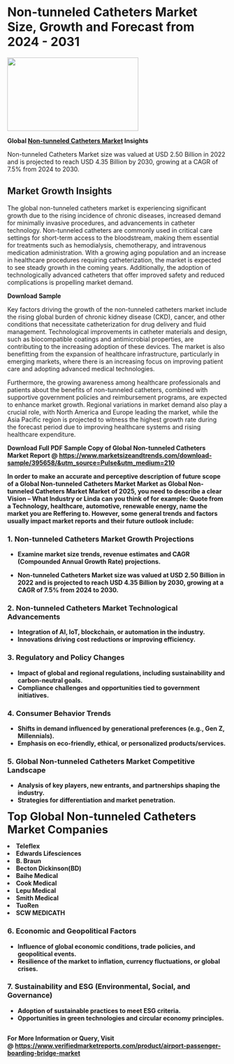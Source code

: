 <H1>Non-tunneled Catheters Market Size, Growth and Forecast from 2024 - 2031</H1><img class="aligncenter size-medium wp-image-584254" src="https://thirdeyenews.in/wp-content/uploads/2024/09/Global-Market-Research-300x168.jpeg" alt="" width="300" height="168" /><p><strong>Global&nbsp;<a href="https://www.marketsizeandtrends.com/download-sample/395658/&amp;utm_source=Pulse&amp;utm_medium=210">Non-tunneled Catheters Market</a> Insights</strong></p><p>Non-tunneled Catheters Market size was valued at USD 2.50 Billion in 2022 and is projected to reach USD 4.35 Billion by 2030, growing at a CAGR of 7.5% from 2024 to 2030.</p><p><h2>Market Growth Insights</h2> <p>The global non-tunneled catheters market is experiencing significant growth due to the rising incidence of chronic diseases, increased demand for minimally invasive procedures, and advancements in catheter technology. Non-tunneled catheters are commonly used in critical care settings for short-term access to the bloodstream, making them essential for treatments such as hemodialysis, chemotherapy, and intravenous medication administration. With a growing aging population and an increase in healthcare procedures requiring catheterization, the market is expected to see steady growth in the coming years. Additionally, the adoption of technologically advanced catheters that offer improved safety and reduced complications is propelling market demand.</p> <p><strong>Download Sample</strong></p> <p>Key factors driving the growth of the non-tunneled catheters market include the rising global burden of chronic kidney disease (CKD), cancer, and other conditions that necessitate catheterization for drug delivery and fluid management. Technological improvements in catheter materials and design, such as biocompatible coatings and antimicrobial properties, are contributing to the increasing adoption of these devices. The market is also benefitting from the expansion of healthcare infrastructure, particularly in emerging markets, where there is an increasing focus on improving patient care and adopting advanced medical technologies.</p> <p>Furthermore, the growing awareness among healthcare professionals and patients about the benefits of non-tunneled catheters, combined with supportive government policies and reimbursement programs, are expected to enhance market growth. Regional variations in market demand also play a crucial role, with North America and Europe leading the market, while the Asia Pacific region is projected to witness the highest growth rate during the forecast period due to improving healthcare systems and rising healthcare expenditure.</p> <p><strong></p><p><span class=""><strong>Download Full PDF Sample Copy of Global Non-tunneled Catheters Market Report</strong> @ <a href="https://www.marketsizeandtrends.com/download-sample/395658/&amp;utm_source=Pulse&amp;utm_medium=210" target="_blank">https://www.marketsizeandtrends.com/download-sample/395658/&amp;utm_source=Pulse&amp;utm_medium=210</a></span></p><p>In order to make an accurate and perceptive description of future scope of a Global&nbsp;Non-tunneled Catheters Market Market as Global&nbsp;Non-tunneled Catheters Market Market of 2025, you need to describe a clear Vision &ndash; What Industry or Linda can you think of for example: Quote from a Technology, healthcare, automotive, renewable energy, name the market you are Reffering to. However, some general trends and factors usually impact market reports and their future outlook include:</p><h3>1.&nbsp;<strong>Non-tunneled Catheters Market Growth Projections</strong></h3><ul><li>Examine market size trends, revenue estimates and CAGR (Compounded Annual Growth Rate) projections.</li><li><p>Non-tunneled Catheters Market size was valued at USD 2.50 Billion in 2022 and is projected to reach USD 4.35 Billion by 2030, growing at a CAGR of 7.5% from 2024 to 2030.</p></li></ul><h3>2.&nbsp;<strong>Non-tunneled Catheters Market Technological Advancements</strong></h3><ul><li>Integration of AI, IoT, blockchain, or automation in the industry.</li><li>Innovations driving cost reductions or improving efficiency.</li></ul><h3>3.&nbsp;<strong>Regulatory and Policy Changes</strong></h3><ul><li>Impact of global and regional regulations, including sustainability and carbon-neutral goals.</li><li>Compliance challenges and opportunities tied to government initiatives.</li></ul><h3>4.&nbsp;<strong>Consumer Behavior Trends</strong></h3><ul><li>Shifts in demand influenced by generational preferences (e.g., Gen Z, Millennials).</li><li>Emphasis on eco-friendly, ethical, or personalized products/services.</li></ul><h3>5.&nbsp;<strong>Global Non-tunneled Catheters Market Competitive Landscape</strong></h3><ul><li>Analysis of key players, new entrants, and partnerships shaping the industry.</li><li>Strategies for differentiation and market penetration.</li></ul><p data-pm-slice="1 1 []"><span style="color: inherit; font-family: inherit; font-size: 25px;">Top Global Non-tunneled Catheters Market Companies</span></p><div class="" data-test-id=""><p><li>Teleflex</li><li> Edwards Lifesciences</li><li> B. Braun</li><li> Becton Dickinson(BD)</li><li> Baihe Medical</li><li> Cook Medical</li><li> Lepu Medical</li><li> Smith Medical</li><li> TuoRen</li><li> SCW MEDICATH</li></p></div><h3>6.&nbsp;<strong>Economic and Geopolitical Factors</strong></h3><ul><li>Influence of global economic conditions, trade policies, and geopolitical events.</li><li>Resilience of the market to inflation, currency fluctuations, or global crises.</li></ul><h3>7.&nbsp;<strong>Sustainability and ESG (Environmental, Social, and Governance)</strong></h3><ul><li>Adoption of sustainable practices to meet ESG criteria.</li><li>Opportunities in green technologies and circular economy principles.</li></ul><h2><strong style="font-size: 14px;">For More Information or Query, Visit @&nbsp;</strong><a style="background-color: #ffffff; font-size: 14px;" href="https://www.marketsizeandtrends.com/report/non-tunneled-catheters-market/" target="_blank">https://www.verifiedmarketreports.com/product/airport-passenger-boarding-bridge-market</a></h2>
